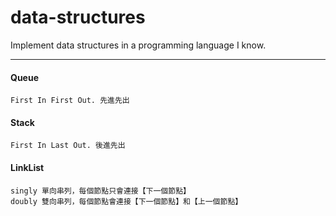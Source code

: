 # data-structures
Implement data structures in a programming language I know.

---
####  Queue
    First In First Out. 先進先出

####  Stack
    First In Last Out. 後進先出

####  LinkList
    singly 單向串列，每個節點只會連接【下一個節點】
    doubly 雙向串列，每個節點會連接【下一個節點】和【上一個節點】
